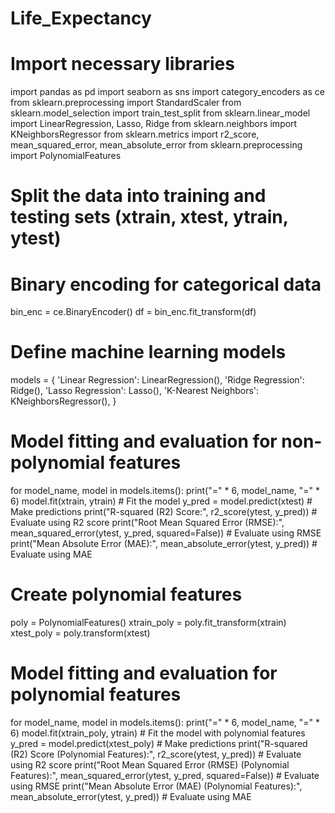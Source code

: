 # Life_Expectancy
# Import necessary libraries
import pandas as pd
import seaborn as sns
import category_encoders as ce
from sklearn.preprocessing import StandardScaler
from sklearn.model_selection import train_test_split
from sklearn.linear_model import LinearRegression, Lasso, Ridge
from sklearn.neighbors import KNeighborsRegressor
from sklearn.metrics import r2_score, mean_squared_error, mean_absolute_error
from sklearn.preprocessing import PolynomialFeatures



# Split the data into training and testing sets (xtrain, xtest, ytrain, ytest)


# Binary encoding for categorical data
bin_enc = ce.BinaryEncoder()
df = bin_enc.fit_transform(df)

# Define  machine learning models
models = {
    'Linear Regression': LinearRegression(),
    'Ridge Regression': Ridge(),
    'Lasso Regression': Lasso(),
    'K-Nearest Neighbors': KNeighborsRegressor(),
}


# Model fitting and evaluation for non-polynomial features
for model_name, model in models.items():
    print("=" * 6, model_name, "=" * 6)
    model.fit(xtrain, ytrain)  # Fit the model
    y_pred = model.predict(xtest)  # Make predictions
    print("R-squared (R2) Score:", r2_score(ytest, y_pred))  # Evaluate using R2 score
    print("Root Mean Squared Error (RMSE):", mean_squared_error(ytest, y_pred, squared=False))  # Evaluate using RMSE
    print("Mean Absolute Error (MAE):", mean_absolute_error(ytest, y_pred))  # Evaluate using MAE

# Create polynomial features
poly = PolynomialFeatures()
xtrain_poly = poly.fit_transform(xtrain)
xtest_poly = poly.transform(xtest)

# Model fitting and evaluation for polynomial features
for model_name, model in models.items():
    print("=" * 6, model_name, "=" * 6)
    model.fit(xtrain_poly, ytrain)  # Fit the model with polynomial features
    y_pred = model.predict(xtest_poly)  # Make predictions
    print("R-squared (R2) Score (Polynomial Features):", r2_score(ytest, y_pred))  # Evaluate using R2 score
    print("Root Mean Squared Error (RMSE) (Polynomial Features):", mean_squared_error(ytest, y_pred, squared=False))  # Evaluate using RMSE
    print("Mean Absolute Error (MAE) (Polynomial Features):", mean_absolute_error(ytest, y_pred))  # Evaluate using MAE
